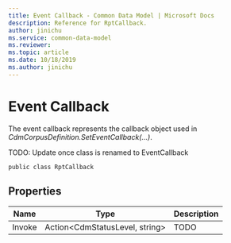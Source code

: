 ```yaml
---
title: Event Callback - Common Data Model | Microsoft Docs
description: Reference for RptCallback.
author: jinichu
ms.service: common-data-model
ms.reviewer: 
ms.topic: article
ms.date: 10/18/2019
ms.author: jinichu
---
```


# Event Callback

The event callback represents the callback object used in *CdmCorpusDefinition.SetEventCallback(...)*.

TODO: Update once class is renamed to EventCallback
```
public class RptCallback
```

## Properties
|Name|Type|Description|
|---|---|---|
|Invoke|Action\<CdmStatusLevel, string>|TODO|


